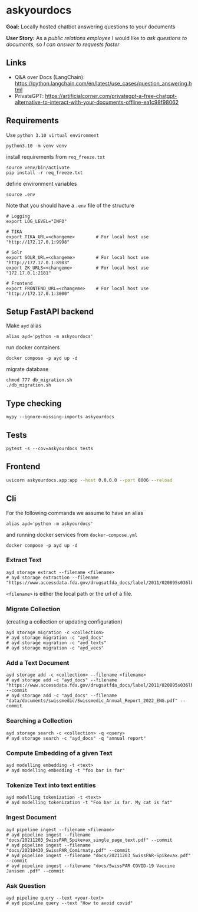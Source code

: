 # askyourdocs
**Goal:** Locally hosted chatbot answering questions to your documents

**User Story:** As a *public relations employee* I would like to *ask questions to documents,* so *I can answer to requests faster*

## Links
- Q&A over Docs (LangChain): https://python.langchain.com/en/latest/use_cases/question_answering.html
- PrivateGPT: https://artificialcorner.com/privategpt-a-free-chatgpt-alternative-to-interact-with-your-documents-offline-ea1c98f98062


## Requirements
Use `python 3.10 virtual environment`
```shell
python3.10 -m venv venv
```
install requirements from `req_freeze.txt`
```shell
source venv/bin/activate
pip install -r req_freeze.txt
```
define environment variables
```shell
source .env
```
Note that you should have a `.env` file of the structure
```shell
# Logging
export LOG_LEVEL="INFO"

# TIKA
export TIKA_URL=<changeme>        # For local host use "http://172.17.0.1:9998"

# Solr
export SOLR_URL=<changeme>        # For local host use "http://172.17.0.1:8983"  
export ZK_URLS=<changeme>         # For local host use "172.17.0.1:2181"

# Frontend
export FRONTEND_URL=<changeme>    # For local host use "http://172.17.0.1:3000"
```

## Setup FastAPI backend
Make `ayd` alias
```shell
alias ayd='python -m askyourdocs'
```
run docker containers
```shell
docker compose -p ayd up -d
```
migrate database
```shell
chmod 777 db_migration.sh
./db_migration.sh
```

## Type checking
```shell
mypy --ignore-missing-imports askyourdocs
```

## Tests
```shell
pytest -s --cov=askyourdocs tests
```


## Frontend
```sh
uvicorn askyourdocs.app:app --host 0.0.0.0 --port 8006 --reload
```

## Cli

For the following commands we assume to have an alias
```shell
alias ayd='python -m askyourdocs'
```
and running docker services from `docker-compose.yml`
```shell
docker compose -p ayd up -d  
```

### Extract Text
```shell
ayd storage extract --filename <filename> 
# ayd storage extraction --filename "https://www.accessdata.fda.gov/drugsatfda_docs/label/2011/020895s036lbl.pdf"
```
`<filename>` is either the local path or the url of a file.

### Migrate Collection
(creating a collection or updating configuration)
```shell
ayd storage migration -c <collection>
# ayd storage migration -c "ayd_docs"
# ayd storage migration -c "ayd_texts"
# ayd storage migration -c "ayd_vecs"
```

### Add a Text Document
```shell
ayd storage add -c <collection> --filename <filename>
# ayd storage add -c "ayd_docs" --filename "https://www.accessdata.fda.gov/drugsatfda_docs/label/2011/020895s036lbl.pdf" --commit
# ayd storage add -c "ayd_docs" --filename "data/documents/swissmedic/Swissmedic_Annual_Report_2022_ENG.pdf" --commit
```


### Searching a Collection
```shell
ayd storage search -c <collection> -q <query>
# ayd storage search -c "ayd_docs" -q "annual report"
```

### Compute Embedding of a given Text
```shell
ayd modelling embedding -t <text>
# ayd modelling embedding -t "foo bar is far"
```

### Tokenize Text into text entities
```shell
ayd modelling tokenization -t <text>
# ayd modelling tokenization -t "Foo bar is far. My cat is fat"
```


### Ingest Document
```shell
ayd pipeline ingest --filename <filename>
# ayd pipeline ingest --filename "docs/20211203_SwissPAR_Spikevax_single_page_text.pdf" --commit
# ayd pipeline ingest --filename "docs/20210430_SwissPAR_Comirnaty.pdf" --commit
# ayd pipeline ingest --filename "docs/20211203_SwissPAR-Spikevax.pdf" --commit
# ayd pipeline ingest --filename "docs/SwissPAR COVID-19 Vaccine Janssen .pdf" --commit
```

### Ask Question
```shell
ayd pipeline query --text <your-text>
# ayd pipeline query --text "How to avoid covid" 
```
